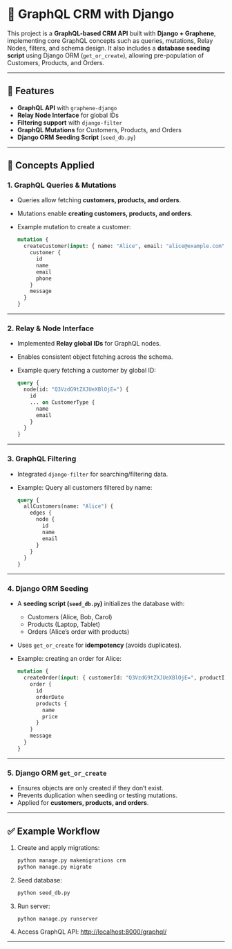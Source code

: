 # 📘 GraphQL CRM with Django

This project is a **GraphQL-based CRM API** built with **Django + Graphene**, implementing core GraphQL concepts such as queries, mutations, Relay Nodes, filters, and schema design.
It also includes a **database seeding script** using Django ORM (`get_or_create`), allowing pre-population of Customers, Products, and Orders.

---

## 🚀 Features

* **GraphQL API** with `graphene-django`
* **Relay Node Interface** for global IDs
* **Filtering support** with `django-filter`
* **GraphQL Mutations** for Customers, Products, and Orders
* **Django ORM Seeding Script** (`seed_db.py`)

---

## 📖 Concepts Applied

### 1. **GraphQL Queries & Mutations**

* Queries allow fetching **customers, products, and orders**.
* Mutations enable **creating customers, products, and orders**.
* Example mutation to create a customer:

  ```graphql
  mutation {
    createCustomer(input: { name: "Alice", email: "alice@example.com", phone: "+1234567890" }) {
      customer {
        id
        name
        email
        phone
      }
      message
    }
  }
  ```

---

### 2. **Relay & Node Interface**

* Implemented **Relay global IDs** for GraphQL nodes.
* Enables consistent object fetching across the schema.
* Example query fetching a customer by global ID:

  ```graphql
  query {
    node(id: "Q3VzdG9tZXJUeXBlOjE=") {
      id
      ... on CustomerType {
        name
        email
      }
    }
  }
  ```

---

### 3. **GraphQL Filtering**

* Integrated `django-filter` for searching/filtering data.
* Example: Query all customers filtered by name:

  ```graphql
  query {
    allCustomers(name: "Alice") {
      edges {
        node {
          id
          name
          email
        }
      }
    }
  }
  ```

---

### 4. **Django ORM Seeding**

* A **seeding script (`seed_db.py`)** initializes the database with:

  * Customers (Alice, Bob, Carol)
  * Products (Laptop, Tablet)
  * Orders (Alice’s order with products)
* Uses `get_or_create` for **idempotency** (avoids duplicates).
* Example: creating an order for Alice:

  ```graphql
  mutation {
    createOrder(input: { customerId: "Q3VzdG9tZXJUeXBlOjE=", productIds: ["UHJvZHVjdFR5cGU6MQ==", "UHJvZHVjdFR5cGU6Mg=="] }) {
      order {
        id
        orderDate
        products {
          name
          price
        }
      }
      message
    }
  }
  ```

---

### 5. **Django ORM `get_or_create`**

* Ensures objects are only created if they don’t exist.
* Prevents duplication when seeding or testing mutations.
* Applied for **customers, products, and orders**.

---

## ✅ Example Workflow

1. Create and apply migrations:
   ```bash
   python manage.py makemigrations crm
   python manage.py migrate
   ```

2. Seed database:

   ```bash
   python seed_db.py
   ```
3. Run server:

   ```bash
   python manage.py runserver
   ```
4. Access GraphQL API:
   [http://localhost:8000/graphql/](http://localhost:8000/graphql/)

---